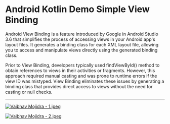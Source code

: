 # Android Kotlin Demo Simple View Binding

Android View Binding is a feature introduced by Google in Android Studio 3.6 that simplifies the process of accessing views in your Android app's layout files. It generates a binding class for each XML layout file, allowing you to access and manipulate views directly using the generated binding class.

Prior to View Binding, developers typically used findViewById() method to obtain references to views in their activities or fragments. However, this approach required manual casting and was prone to runtime errors if the view ID was mistyped. View Binding eliminates these issues by generating a binding class that provides direct access to views without the need for casting or null checks.

---

[![Vaibhav Mojidra - 1.jpeg](https://raw.githubusercontent.com/VaibhavMojidra/Android-Kotlin---Demo-Simple-View-Binding/master/screenshots/1.jpeg "Vaibhav Mojidra")](https://vaibhavmojidra.github.io/site/)

[![Vaibhav Mojidra - 2.jpeg](https://raw.githubusercontent.com/VaibhavMojidra/Android-Kotlin---Demo-Simple-View-Binding/master/screenshots/2.jpeg "Vaibhav Mojidra")](https://vaibhavmojidra.github.io/site/)